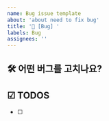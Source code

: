 ```yaml
---
name: Bug issue template
about: 'about need to fix bug'
title: '🐞 [Bug] '
labels: Bug
assignees: ''
---
```


## 🛠️ 어떤 버그를 고치나요?

## ☑ TODOS

- [ ]
